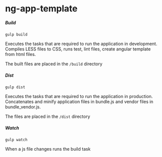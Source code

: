 ng-app-template
===============

##### Build

`gulp build`

Executes the tasks that are required to run the application in development. Compiles LESS files to CSS, runs test,
lint files, create angular template from html files.

The built files are placed in the `/build` directory

##### Dist

`gulp dist`

Executes the tasks that are required to run the application in production. Concatenates and minify application files
in bundle.js and vendor files in bundle_vendor.js.

The files are placed in the `/dist` directory

##### Watch

`gulp watch`

When a js file changes runs the build task


